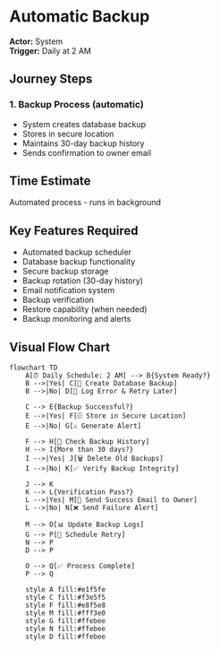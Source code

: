 # Automatic Backup

**Actor:** System  
**Trigger:** Daily at 2 AM

## Journey Steps

### 1. Backup Process (automatic)
- System creates database backup
- Stores in secure location
- Maintains 30-day backup history
- Sends confirmation to owner email

## Time Estimate
Automated process - runs in background

## Key Features Required
- Automated backup scheduler
- Database backup functionality
- Secure backup storage
- Backup rotation (30-day history)
- Email notification system
- Backup verification
- Restore capability (when needed)
- Backup monitoring and alerts

## Visual Flow Chart

```mermaid
flowchart TD
    A[⏰ Daily Schedule: 2 AM] --> B{System Ready?}
    B -->|Yes| C[💾 Create Database Backup]
    B -->|No| D[📝 Log Error & Retry Later]
    
    C --> E{Backup Successful?}
    E -->|Yes| F[🗄️ Store in Secure Location]
    E -->|No| G[⚠️ Generate Alert]
    
    F --> H[📅 Check Backup History]
    H --> I{More than 30 days?}
    I -->|Yes| J[🗑️ Delete Old Backups]
    I -->|No| K[✅ Verify Backup Integrity]
    
    J --> K
    K --> L{Verification Pass?}
    L -->|Yes| M[📧 Send Success Email to Owner]
    L -->|No| N[❌ Send Failure Alert]
    
    M --> O[📊 Update Backup Logs]
    G --> P[🔄 Schedule Retry]
    N --> P
    D --> P
    
    O --> Q[✅ Process Complete]
    P --> Q
    
    style A fill:#e1f5fe
    style C fill:#f3e5f5
    style F fill:#e8f5e8
    style M fill:#fff3e0
    style G fill:#ffebee
    style N fill:#ffebee
    style D fill:#ffebee
```